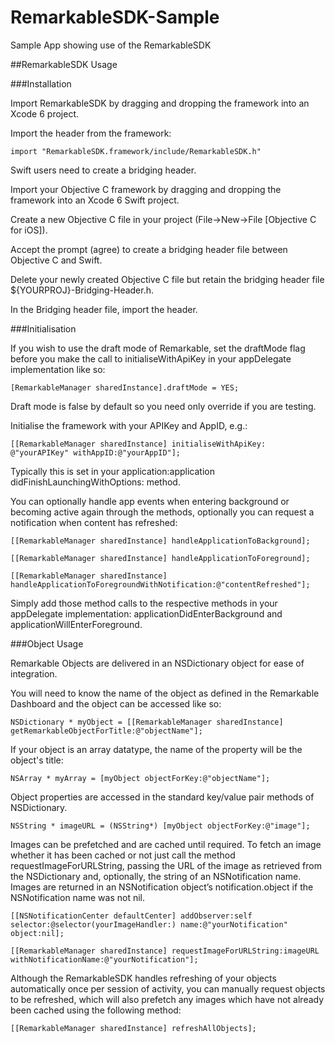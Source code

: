 # RemarkableSDK-Sample
Sample App showing use of the RemarkableSDK

##RemarkableSDK Usage

###Installation

Import RemarkableSDK by dragging and dropping the framework into an Xcode 6 project.

Import the header from the framework:

`import "RemarkableSDK.framework/include/RemarkableSDK.h"`

Swift users need to create a bridging header.

Import your Objective C framework by dragging and dropping the framework into an Xcode 6 Swift project.

Create a new Objective C file in your project (File->New->File [Objective C for iOS]).

Accept the prompt (agree) to create a bridging header file between Objective C and Swift.

Delete your newly created Objective C file but retain the bridging header file ${YOURPROJ}-Bridging-Header.h.

In the Bridging header file, import the header.

###Initialisation



If you wish to use the draft mode of Remarkable, set the draftMode flag before you make the call to initialiseWithApiKey in your appDelegate implementation like so:

`[RemarkableManager sharedInstance].draftMode = YES;`

Draft mode is false by default so you need only override if you are testing.

Initialise the framework with your APIKey and AppID, e.g.:

`[[RemarkableManager sharedInstance] initialiseWithApiKey: @"yourAPIKey" withAppID:@"yourAppID"];`

Typically this is set in your application:application didFinishLaunchingWithOptions: method. 

You can optionally handle app events when entering background or becoming active again through the methods, optionally you can request a notification when content has refreshed:

`[[RemarkableManager sharedInstance] handleApplicationToBackground];`

`[[RemarkableManager sharedInstance] handleApplicationToForeground];`

`[[RemarkableManager sharedInstance] handleApplicationToForegroundWithNotification:@"contentRefreshed"];`

Simply add those method calls to the respective methods in your appDelegate implementation:
applicationDidEnterBackground and applicationWillEnterForeground.

 
###Object Usage

Remarkable Objects are delivered in an NSDictionary object for ease of integration.

You will need to know the name of the object as defined in the Remarkable Dashboard and the object can be accessed like so:

`NSDictionary * myObject = [[RemarkableManager sharedInstance] getRemarkableObjectForTitle:@"objectName"];`

If your object is an array datatype, the name of the property will be the object's title:

`NSArray * myArray = [myObject objectForKey:@"objectName"];`

Object properties are accessed in the standard key/value pair methods of NSDictionary.

`NSString * imageURL = (NSString*) [myObject objectForKey:@"image"];`

Images can be prefetched and are cached until required. To fetch an image whether it has been cached or not just call the method requestImageForURLString, passing the URL of the image as retrieved from the NSDictionary and, optionally, the string of an NSNotification name. Images are returned in an NSNotification object’s notification.object if the NSNotification name was not nil.

`[[NSNotificationCenter defaultCenter] addObserver:self selector:@selector(yourImageHandler:) name:@"yourNotification" object:nil];`

`[[RemarkableManager sharedInstance] requestImageForURLString:imageURL withNotificationName:@"yourNotification"];`

Although the RemarkableSDK handles refreshing of your objects automatically once per session of activity, you can manually request objects to be refreshed, which will also prefetch any images which have not already been cached using the following method:

`[[RemarkableManager sharedInstance] refreshAllObjects];`


